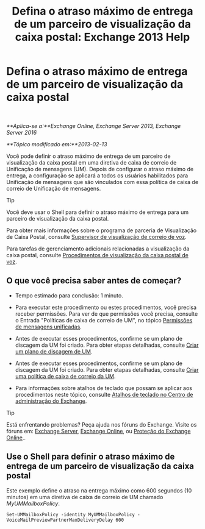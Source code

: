 ﻿---
title: 'Defina o atraso máximo de entrega de um parceiro de visualização da caixa postal: Exchange 2013 Help'
TOCTitle: Defina o atraso máximo de entrega de um parceiro de visualização da caixa postal
ms:assetid: c9a07f6d-6f7f-4036-9a4a-d668d21e2c76
ms:mtpsurl: https://technet.microsoft.com/pt-br/library/Ff630928(v=EXCHG.150)
ms:contentKeyID: 51407915
ms.date: 05/22/2018
mtps_version: v=EXCHG.150
ms.translationtype: MT
---

# Defina o atraso máximo de entrega de um parceiro de visualização da caixa postal

 

_**Aplica-se a:**Exchange Online, Exchange Server 2013, Exchange Server 2016_

_**Tópico modificado em:**2013-02-13_

Você pode definir o atraso máximo de entrega de um parceiro de visualização da caixa postal em uma diretiva de caixa de correio de Unificação de mensagens (UM). Depois de configurar o atraso máximo de entrega, a configuração se aplicará a todos os usuários habilitados para Unificação de mensagens que são vinculados com essa política de caixa de correio de Unificação de mensagens.


> [!TIP]
> Você deve usar o Shell para definir o atraso máximo de entrega para um parceiro de visualização da caixa postal.



Para obter mais informações sobre o programa de parceria de Visualização de Caixa Postal, consulte [Supervisor de visualização de correio de voz](voice-mail-preview-advisor-exchange-2013-help.md).

Para tarefas de gerenciamento adicionais relacionadas a visualização da caixa postal, consulte [Procedimentos de visualização da caixa postal de voz](voice-mail-preview-procedures-exchange-2013-help.md).

## O que você precisa saber antes de começar?

  - Tempo estimado para conclusão: 1 minuto.

  - Para executar este procedimento ou estes procedimentos, você precisa receber permissões. Para ver de que permissões você precisa, consulte o Entrada "Políticas de caixa de correio de UM", no tópico [Permissões de mensagens unificadas](unified-messaging-permissions-exchange-2013-help.md).

  - Antes de executar esses procedimentos, confirme se um plano de discagem da UM foi criado. Para obter etapas detalhadas, consulte [Criar um plano de discagem de UM](create-a-um-dial-plan-exchange-2013-help.md).

  - Antes de executar esses procedimentos, confirme se um plano de discagem da UM foi criado. Para obter etapas detalhadas, consulte [Criar uma política de caixa de correio da UM](create-a-um-mailbox-policy-exchange-2013-help.md).

  - Para informações sobre atalhos de teclado que possam se aplicar aos procedimentos neste tópico, consulte [Atalhos de teclado no Centro de administração do Exchange](keyboard-shortcuts-in-the-exchange-admin-center-exchange-online-protection-help.md).


> [!TIP]
> Está enfrentando problemas? Peça ajuda nos fóruns do Exchange. Visite os fóruns em: <A href="https://go.microsoft.com/fwlink/p/?linkid=60612">Exchange Server</A>, <A href="https://go.microsoft.com/fwlink/p/?linkid=267542">Exchange Online</A>, ou <A href="https://go.microsoft.com/fwlink/p/?linkid=285351">Proteção do Exchange Online</A>..



## Use o Shell para definir o atraso máximo de entrega de um parceiro de visualização da caixa postal

Este exemplo define o atraso na entrega máximo como 600 segundos (10 minutos) em uma diretiva de caixa de correio de UM chamado *MyUMMailboxPolicy*.

    Set-UMMailboxPolicy -identity MyUMMailboxPolicy - VoiceMailPreviewPartnerMaxDeliveryDelay 600

